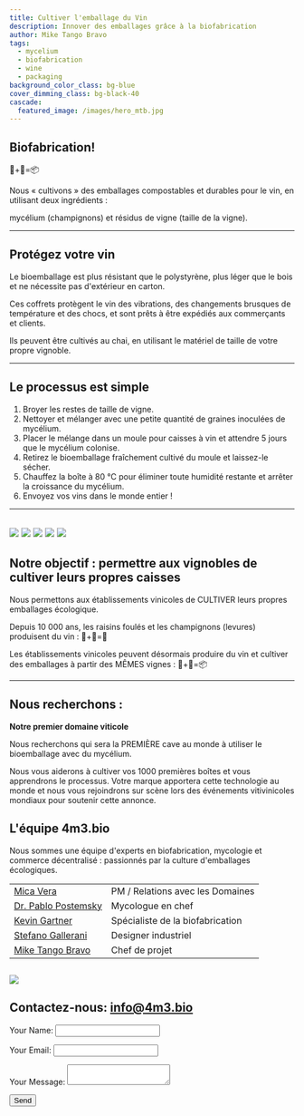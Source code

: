```yaml
---
title: Cultiver l'emballage du Vin
description: Innover des emballages grâce à la biofabrication
author: Mike Tango Bravo
tags:
  - mycelium
  - biofabrication
  - wine
  - packaging
background_color_class: bg-blue
cover_dimming_class: bg-black-40
cascade:
  featured_image: /images/hero_mtb.jpg
---
```


## Biofabrication! 
🍄+🍇=📦

Nous « cultivons » des emballages compostables et durables pour le vin, en utilisant deux ingrédients :

mycélium (champignons) et
résidus de vigne (taille de la vigne).

---

## Protégez votre vin

Le bioemballage est plus résistant que le polystyrène, plus léger que le bois et ne nécessite pas d'extérieur en carton.

Ces coffrets protègent le vin des vibrations, des changements brusques de température et des chocs, et sont prêts à être expédiés aux commerçants et clients.

Ils peuvent être cultivés au chai, en utilisant le matériel de taille de votre propre vignoble.

---

## Le processus est simple

1. Broyer les restes de taille de vigne.
2. Nettoyer et mélanger avec une petite quantité de graines inoculées de mycélium.
3. Placer le mélange dans un moule pour caisses à vin et attendre 5 jours que le mycélium colonise.
4. Retirez le bioemballage fraîchement cultivé du moule et laissez-le sécher.
5. Chauffez la boîte à 80 °C pour éliminer toute humidité restante et arrêter la croissance du mycélium.
6. Envoyez vos vins dans le monde entier !

---



![](images/bluesky.jpg)
![](images/2box_lid.jpg)
![](images/sixbottle.jpg)
![](images/empty_shadow.jpg)
![](images/oblique_box.jpg)
---

## Notre objectif : permettre aux vignobles de cultiver leurs propres caisses

Nous permettons aux établissements vinicoles de CULTIVER leurs propres emballages écologique.

Depuis 10 000 ans, les raisins foulés et les champignons (levures) produisent du vin : 🍄+🍇=🍷

Les établissements vinicoles peuvent désormais produire du vin et cultiver des emballages à partir des MÊMES vignes : 🍄+🍇=📦

---

## Nous recherchons :

**Notre premier domaine viticole**

Nous recherchons qui sera la PREMIÈRE cave au monde à utiliser le bioemballage avec du mycélium.

Nous vous aiderons à cultiver vos 1000 premières boîtes et vous apprendrons le processus. Votre marque apportera cette technologie au monde et nous vous rejoindrons sur scène lors des événements vitivinicoles mondiaux pour soutenir cette annonce.
## L'équipe 4m3.bio

Nous sommes une équipe d'experts en biofabrication, mycologie et commerce décentralisé : passionnés par la culture d'emballages écologiques.


|                                                                                |                                  |
| ------------------------------------------------------------------------------ | -------------------------------- |
| [Mica Vera](https://www.linkedin.com/in/mica-vera-fernández-0b136a1/)          | PM / Relations avec les Domaines |
| [Dr. Pablo Postemsky](https://www.linkedin.com/in/pablo-d-postemsky-70009896/) | Mycologue en chef                |
| [Kevin Gartner](https://youtu.be/dQw4w9WgXcQ?si=-2hPaneFe2LBzwxd)              | Spécialiste de la biofabrication |
| [Stefano Gallerani ](https://www.linkedin.com/in/stefano-gallerani-8836001a0/) | Designer industriel              |
| [Mike Tango Bravo](https://www.linkedin.com/in/barrowmike/)                    | Chef de projet                   |
![](images/two_squares.jpg)
---

## Contactez-nous: info@4m3.bio

<form name="contact" method="POST" data-netlify="true">
  <input type="hidden" name="form-name" value="contact">
  <p><label>Your Name: <input type="text" name="name"></label></p>
  <p><label>Your Email: <input type="email" name="email"></label></p>
  <p><label>Your Message: <textarea name="message"></textarea></label></p>
  <p><button type="submit">Send</button></p>
</form>

